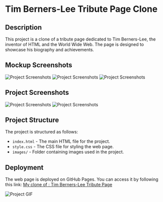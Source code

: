 # Tim Berners-Lee Tribute Page Clone

## Description
This project is a clone of a tribute page dedicated to Tim Berners-Lee, the inventor of HTML and the World Wide Web. The page is designed to showcase his biography and achievements.

## Mockup Screenshots
![Project Screenshots](./images/timBernersLeeMockupDesktop.png)
![Project Screenshots](./images/timBernersLeeMockupMobile1.png)
![Project Screenshots](./images/timBernersLeeMockupMobile2.png)

## Project Screenshots
![Project Screenshots](./images/Screen-desk.png)
![Project Screenshots](./images/Screen-mobile.png)

## Project Structure
The project is structured as follows:

- `index.html` - The main HTML file for the project.
- `style.css` - The CSS file for styling the web page.
- `images/` - Folder containing images used in the project.

## Deployment
The web page is deployed on GitHub Pages. You can access it by following this link: [My clone of : Tim Berners-Lee Tribute Page](https://buraktc.github.io/tim-berners-lee)


![Project GIF](https://media.giphy.com/media/6tHy8UAbv3zgs/giphy.gif)
